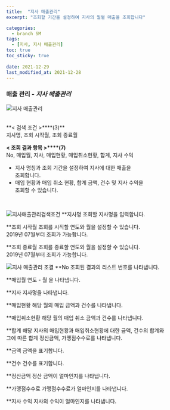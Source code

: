 ```yaml
---
title:  "지사 매출관리"
excerpt: "조회할 기간을 설정하여 지사의 월별 매출을 조회합니다"

categories:
  - branch SM
tags:
  - [지사, 지사 매출관리]
toc: true
toc_sticky: true
 
date: 2021-12-29
last_modified_at: 2021-12-28
---
```

### 매출 관리 - *지사 매출관리*
![지사 매출관리](https://user-images.githubusercontent.com/95394003/147454860-410f505d-f156-4a89-a78d-8e9223f3c717.jpeg)

 <br>
**< 검색 조건 >****(3)**
<br>지사명, 조회 시작월, 조회 종료월

**< 조회 결과 항목 >****(7)**
<br>No, 매입월, 지사, 매입현황, 매입취소현황, 합계, 지사 수익


- 지사 명칭과 조회 기간을 설정하여 지사에 대한 매출을<br>조회합니다.
- 매입 현황과 매입 취소 현황, 합계 금액, 건수 및 지사 수익을<br>조회할 수 있습니다.


<br>

![지사매출관리검색조건](https://user-images.githubusercontent.com/95394003/147456925-0747ae23-2cae-4dda-9273-9a84a2362504.jpeg)
**지사명
조회할 지사명을 입력합니다.

**조회 시작월
조회를 시직할 연도와 월을 설정할 수 있습니다.<br>2019년 07월부터 조회가 가능합니다.

**조회 종료월
조회를 종료할 연도와 월을 설정할 수 있습니다.<br>2019년 07월부터 조회가 가능합니다.
<br>

![지사 매출관리 조결](https://user-images.githubusercontent.com/95394003/146704394-2c4e7fdd-9568-42fc-8a49-c355947e919b.jpeg)
**No
조회된 결과의 리스트 번호를 나타냅니다.

**매입월
연도 - 월 을 나타냅니다.

**지사
지사명을 나타냅니다.

**매입현황
해당 월의 매입 금액과 건수를 나타냅니다.

**매입취소현황
해당 월의 매입 취소 금액과 건수를 나타냅니다.

**합계
해당 지사의 매입현황과 매입취소현황에 대한 금액, 건수의 합계와<br>그에 따른 합계 정산금액, 가맹점수수료를 나타냅니다.

**금액
금액을 표기합니다.

**건수
건수를 표기합니다.

**정산금액
정산 금액이 얼마인지를 나타냅니다.

**가맹점수수료
가맹점수수료가 얼마인지를 나타냅니다.

**지사 수익
지사의 수익이 얼마인지를 나타냅니다.
